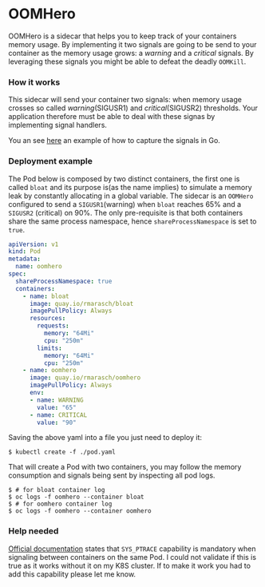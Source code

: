 # OOMHero

OOMHero is a sidecar that helps you to keep track of your containers memory
usage. By implementing it two signals are going to be send to your container
as the memory usage grows: a _warning_ and a _critical_ signals. By leveraging
these signals you might be able to defeat the deadly `OOMKill`.

### How it works

This sidecar will send your container two signals: when memory usage crosses
so called _warning_(SIGUSR1) and _critical_(SIGUSR2) thresholds. Your application
therefore must be able to deal with these signas by implementing signal handlers.

You an see [here](https://github.com/ricardomaraschini/oomhero/blob/master/cmd/bloat/main.go)
an example of how to capture the signals in Go.

### Deployment example

The Pod below is composed by two distinct containers, the first one is called
`bloat` and its purpose is(as the name implies) to simulate a memory leak by
constantly allocating in a global variable. The sidecar is an `OOMHero` 
configured to send a `SIGUSR1`(warning) when `bloat` reaches 65% and a `SIGUSR2`
(critical) on 90%. The only pre-requisite is that both containers share the same
process namespace, hence `shareProcessNamespace` is set to `true`.

```yaml
apiVersion: v1
kind: Pod
metadata:
  name: oomhero
spec:
  shareProcessNamespace: true
  containers:
    - name: bloat
      image: quay.io/rmarasch/bloat
      imagePullPolicy: Always
      resources:
        requests:
          memory: "64Mi"
          cpu: "250m"
        limits:
          memory: "64Mi"
          cpu: "250m"
    - name: oomhero
      image: quay.io/rmarasch/oomhero
      imagePullPolicy: Always
      env:
      - name: WARNING
        value: "65"
      - name: CRITICAL
        value: "90" 
```

Saving the above yaml into a file you just need to deploy it:

```
$ kubectl create -f ./pod.yaml
```

That will create a Pod with two containers, you may follow the memory consumption
and signals being sent by inspecting all pod logs.

```
$ # for bloat container log
$ oc logs -f oomhero --container bloat
$ # for oomhero container log
$ oc logs -f oomhero --container oomhero 
```

### Help needed

[Official documentation](https://kubernetes.io/docs/tasks/configure-pod-container/share-process-namespace/)
states that `SYS_PTRACE` capability is mandatory when signaling between containers
on the same Pod. I could not validate if this is true as it works without it on my
K8S cluster. If to make it work you had to add this capability please let me know.
